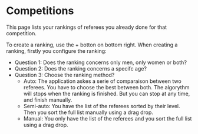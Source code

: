 # Competitions

This page lists your rankings of referees you already done for that competition.

To create a ranking, use the + botton on bottom right. When creating a ranking, firstly you configure the ranking:

* Question 1: Does the ranking concerns only men, only women or both?
* Question 2: Does the ranking concerns a specifc age?
* Question 3: Choose the ranking method?
    * Auto: The application askes a serie of comparaison between two referees. You have to choose the best between both. The algorythm will stops when the ranking is finished. But you can stop at any time, and finish manually.
    * Semi-auto: You have the list of the referees sorted by their level. Then you sort the full list manually using a drag drop.
    * Manual: You only have the list of the referees and you sort the full list using a drag drop.

